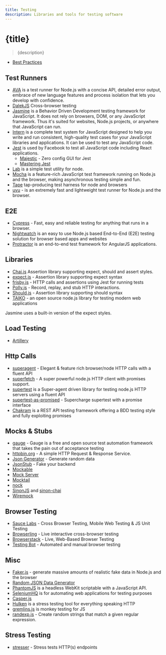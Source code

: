 ```yaml
---
title: Testing
description: Libraries and tools for testing software
---
```


# {title}

> {description}

- [Best Practices](https://github.com/testjavascript/nodejs-integration-tests-best-practices)

## Test Runners

- [AVA](https://github.com/avajs/ava) is a test runner for Node.js with a concise API, detailed error output, embrace of new language features and process isolation that lets you develop with confidence.
- [DalekJS](http://dalekjs.com/) Cross-browser testing
- [Jasmine](http://jasmine.github.io/) is a Behavior Driven Development testing framework for JavaScript. It does not rely on browsers, DOM, or any JavaScript framework. Thus it's suited for websites, Node.js projects, or anywhere that JavaScript can run.
- [Intern](https://theintern.github.io/) is a complete test system for JavaScript designed to help you write and run consistent, high-quality test cases for your JavaScript libraries and applications. It can be used to test any JavaScript code.
- [Jest](http://facebook.github.io/jest/) is used by Facebook to test all JavaScript code including React applications.
  - [Majestic](https://github.com/Raathigesh/majestic/) - Zero config GUI for Jest
  - [Mastering Jest](https://michalzalecki.com/ebooks/mastering-jest-tips-tricks-for-javascript-developers.html)
- [Lab](https://github.com/hapijs/lab) is a simple test utility for node.
- [Mocha](http://mochajs.org/) is a feature-rich JavaScript test framework running on Node.js and the browser, making asynchronous testing simple and fun.
- [Tape](https://github.com/substack/tape) tap-producing test harness for node and browsers
- [uvu](https://github.com/lukeed/uvu) - is an extremely fast and lightweight test runner for Node.js and the browser.

## E2E

- [Cypress](https://www.cypress.io/) - Fast, easy and reliable testing for anything that runs in a browser.
- [Nightwatch](http://nightwatchjs.org/) is an easy to use Node.js based End-to-End (E2E) testing solution for browser based apps and websites
- [Protractor](http://www.protractortest.org/) is an end-to-end test framework for AngularJS applications.

## Libraries

- [Chai.js](http://chaijs.com/) Assertion library supporting expect, should and assert styles.
- [expect.js](https://github.com/Automattic/expect.js) - Assertion library supporting expect syntax
- [frisby.js](http://frisbyjs.com/) - HTTP calls and assertions using Jest for running tests
- [Polly.js](https://netflix.github.io/pollyjs/#/) - Record, replay, and stub HTTP interactions.
- [Should.js](https://github.com/tj/should.js) - Assertion library supporting should syntax
- [TAIKO](https://taiko.dev/) - an open source node.js library for
  testing modern web applications

Jasmine uses a built-in version of the expect styles.

## Load Testing

- [Artillery](https://artillery.io/)

## Http Calls

- [superagent](https://github.com/visionmedia/superagent) - Elegant & feature rich browser/node HTTP calls with a fluent API
- [superfetch](https://github.com/luin/superfetch) - A super powerful node.js HTTP client with promises support.
- [supertest](https://github.com/visionmedia/supertest) is a Super-agent driven library for testing node.js HTTP servers using a fluent API
- [supertest-as-promised](https://github.com/WhoopInc/supertest-as-promised) - Supercharge supertest with a promise interface
- [Chakram](http://dareid.github.io/chakram/) is a REST API testing framework offering a BDD testing style and fully exploiting promises

## Mocks & Stubs

- [gauge](https://gauge.org/) - Gauge is a free and open source test automation framework that takes the pain out of acceptance testing
- [httpbin.org](https://httpbin.org/) - A simple HTTP Request & Response Service.
- [Json Generator](http://www.json-generator.com/) - Generate random data
- [JsonStub](http://jsonstub.com/) - Fake your backend
- [Mockable](https://www.mockable.io)
- [Mock Server](http://www.mock-server.com/)
- [Mocktail](https://github.com/Wildhoney/Mocktail)
- [nock](https://github.com/pgte/nock)
- [SinonJS](http://sinonjs.org/) and [sinon-chai](https://www.npmjs.com/package/sinon-chai)
- [Wiremock](http://wiremock.org/)

## Browser Testing

- [Sauce Labs](https://saucelabs.com/) - Cross Browser Testing, Mobile Web Testing & JS Unit Testing
- [Browserling](https://www.browserling.com/) - Live interactive cross-browser testing
- [Browserstack](https://www.browserstack.com/) - Live, Web-Based Browser Testing
- [Testing Bot](https://testingbot.com/) - Automated and manual browser testing

## Misc

- [Faker.js](https://github.com/marak/Faker.js/) - generate massive amounts of realistic fake data in Node.js and the browser
- [Random JSON Data Generator](https://www.json-generator.com/)
- [PhantomJS](http://phantomjs.org/) is a headless WebKit scriptable with a JavaScript API.
- [SeleniumHQ](http://docs.seleniumhq.org/) is for automating web applications for testing purposes
- [Casper.js](http://casperjs.org/)
- [Hulken](http://hellgrenj.github.io/hulken/) is a stress testing tool for everything speaking HTTP
- [gremlins.js](https://github.com/marmelab/gremlins.js) is monkey testing for JS
- [randexp.js](https://fent.github.io/randexp.js/) - Create random strings that match a given regular expression.

## Stress Testing

- [stresser](https://github.com/legraphista/stresser) - Stress tests HTTP(s) endpoints
